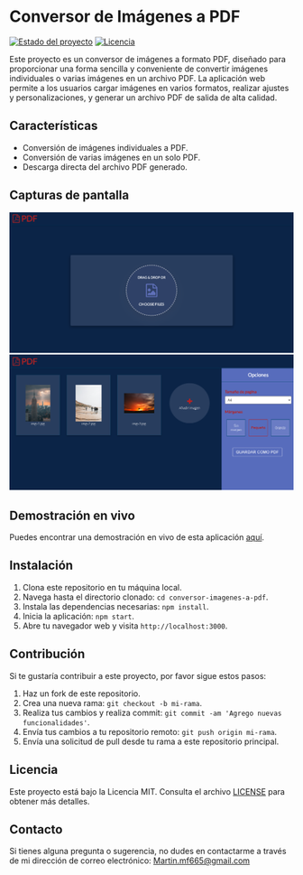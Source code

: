 # Conversor de Imágenes a PDF

[![Estado del proyecto](https://img.shields.io/badge/Estado-Activo-brightgreen)](https://github.com/MartinMFM/IMG-TO-PDF)
[![Licencia](https://img.shields.io/badge/Licencia-MIT-blue)](https://github.com/MartinMFM/IMG-TO-PDF/blob/main/LICENSE)


Este proyecto es un conversor de imágenes a formato PDF, diseñado para proporcionar una forma sencilla y conveniente de convertir imágenes individuales o varias imágenes en un archivo PDF. La aplicación web permite a los usuarios cargar imágenes en varios formatos, realizar ajustes y personalizaciones, y generar un archivo PDF de salida de alta calidad.

## Características

- Conversión de imágenes individuales a PDF.
- Conversión de varias imágenes en un solo PDF.
- Descarga directa del archivo PDF generado.

## Capturas de pantalla

![Captura de pantalla 1](ss/imagen1.png)
![Captura de pantalla 2](ss/imagen2.png)

## Demostración en vivo

Puedes encontrar una demostración en vivo de esta aplicación [aquí](martinmfm.github.io/IMG-TO-PDF/).

## Instalación

1. Clona este repositorio en tu máquina local.
2. Navega hasta el directorio clonado: `cd conversor-imagenes-a-pdf`.
3. Instala las dependencias necesarias: `npm install`.
4. Inicia la aplicación: `npm start`.
5. Abre tu navegador web y visita `http://localhost:3000`.

## Contribución

Si te gustaría contribuir a este proyecto, por favor sigue estos pasos:

1. Haz un fork de este repositorio.
2. Crea una nueva rama: `git checkout -b mi-rama`.
3. Realiza tus cambios y realiza commit: `git commit -am 'Agrego nuevas funcionalidades'`.
4. Envía tus cambios a tu repositorio remoto: `git push origin mi-rama`.
5. Envía una solicitud de pull desde tu rama a este repositorio principal.

## Licencia

Este proyecto está bajo la Licencia MIT. Consulta el archivo [LICENSE](LICENSE) para obtener más detalles.

## Contacto

Si tienes alguna pregunta o sugerencia, no dudes en contactarme a través de mi dirección de correo electrónico: Martin.mf665@gmail.com
